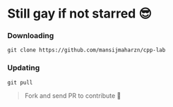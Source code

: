 # Still gay if not starred 😎

### Downloading
```
git clone https://github.com/mansijmaharzn/cpp-lab
```

### Updating
```
git pull
```

> Fork and send PR to contribute 🤪